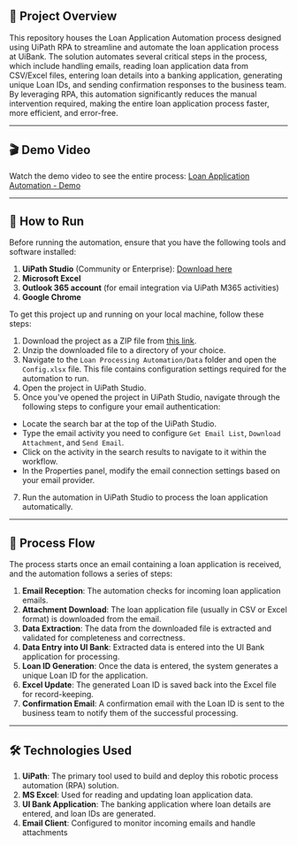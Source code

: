 ## 📖 Project Overview
This repository houses the Loan Application Automation process designed using UiPath RPA to streamline and automate the loan application process at UiBank. The solution automates several critical steps in the process, which include handling emails, reading loan application data from CSV/Excel files, entering loan details into a banking application, generating unique Loan IDs, and sending confirmation responses to the business team. By leveraging RPA, this automation significantly reduces the manual intervention required, making the entire loan application process faster, more efficient, and error-free.

---

## 🎬 Demo Video
Watch the demo video to see the entire process:
[Loan Application Automation - Demo](https://github.com/Raxeira/loan-application-automation/blob/main/Loan%20Application%20Automation%20-%20Demo.mp4)

---

## 🚀 How to Run
Before running the automation, ensure that you have the following tools and software installed:
1. **UiPath Studio** (Community or Enterprise): [Download here](https://www.uipath.com/)
2. **Microsoft Excel**
3. **Outlook 365 account** (for email integration via UiPath M365 activities)
4. **Google Chrome**

To get this project up and running on your local machine, follow these steps:
1. Download the project as a ZIP file from [this link](https://github.com/Raxeira/loan-application-automation/archive/refs/heads/main.zip).
2. Unzip the downloaded file to a directory of your choice.
4. Navigate to the `Loan Processing Automation/Data` folder and open the `Config.xlsx` file. This file contains configuration settings required for the automation to run.
5. Open the project in UiPath Studio.
6. Once you've opened the project in UiPath Studio, navigate through the following steps to configure your email authentication:
- Locate the search bar at the top of the UiPath Studio.
- Type the email activity you need to configure `Get Email List`, `Download Attachment`, and `Send Email`.
- Click on the activity in the search results to navigate to it within the workflow.
- In the Properties panel, modify the email connection settings based on your email provider.
7. Run the automation in UiPath Studio to process the loan application automatically.

---

## 🔄 Process Flow 
The process starts once an email containing a loan application is received, and the automation follows a series of steps:
1. **Email Reception**: The automation checks for incoming loan application emails.
2. **Attachment Download**: The loan application file (usually in CSV or Excel format) is downloaded from the email.
3. **Data Extraction**: The data from the downloaded file is extracted and validated for completeness and correctness.
4. **Data Entry into UI Bank**: Extracted data is entered into the UI Bank application for processing.
5. **Loan ID Generation**: Once the data is entered, the system generates a unique Loan ID for the application.
6. **Excel Update**: The generated Loan ID is saved back into the Excel file for record-keeping.
7. **Confirmation Email**: A confirmation email with the Loan ID is sent to the business team to notify them of the successful processing.

---

## 🛠️ Technologies Used 
1. **UiPath**: The primary tool used to build and deploy this robotic process automation (RPA) solution.
2. **MS Excel**: Used for reading and updating loan application data.
3. **UI Bank Application**: The banking application where loan details are entered, and loan IDs are generated.
4. **Email Client**: Configured to monitor incoming emails and handle attachments
